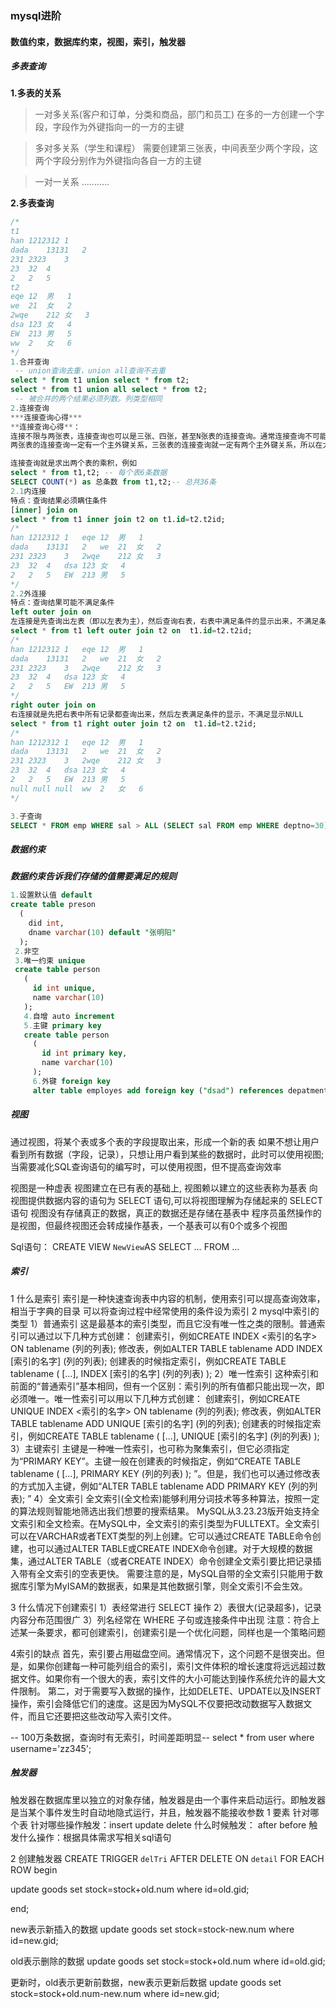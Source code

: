 ### mysql进阶
#### 数值约束，数据库约束，视图，索引，触发器
##### 多表查询
**1.多表的关系**
>一对多关系(客户和订单，分类和商品，部门和员工)
在多的一方创建一个字段，字段作为外键指向一的一方的主键

>多对多关系（学生和课程）
需要创建第三张表，中间表至少两个字段，这两个字段分别作为外键指向各自一方的主键

>一对一关系
...........

**2.多表查询**

~~~ sql
/*
t1
han	1212312	1
dada	13131	2
231	2323	3
23	32	4
2	2	5
t2
eqe	12	男	1
we	21	女	2
2wqe	212	女	3
dsa	123	女	4
EW	213	男	5
ww	2	女	6
*/
1.合并查询
 -- union查询去重，union all查询不去重
select * from t1 union select * from t2;
select * from t1 union all select * from t2;
 -- 被合并的两个结果必须列数。列类型相同
2.连接查询
***连接查询心得***
**连接查询心得**：
连接不限与两张表，连接查询也可以是三张、四张，甚至N张表的连接查询。通常连接查询不可能需要整个笛卡尔积，而只是需要其中一部分，那么这时就需要使用条件来去除不需要的记录。这个条件大多数情况下都是使用主外键关系去除。
两张表的连接查询一定有一个主外键关系，三张表的连接查询就一定有两个主外键关系，所以在大家不是很熟悉连接查询时，首先要学会去除无用笛卡尔积，那么就是用主外键关系作为条件来处理。如果两张表的查询，那么至少有一个主外键条件，三张表连接至少有两个主外键条件*。*

连接查询就是求出两个表的乘积，例如
select * from t1,t2; -- 每个表6条数据
SELECT COUNT(*) as 总条数 from t1,t2;-- 总共36条
2.1内连接
特点：查询结果必须瞒住条件
[inner] join on
select * from t1 inner join t2 on t1.id=t2.t2id;
/*
han	1212312	1	eqe	12	男	1
dada	13131	2	we	21	女	2
231	2323	3	2wqe	212	女	3
23	32	4	dsa	123	女	4
2	2	5	EW	213	男	5
*/
2.2外连接
特点：查询结果可能不满足条件
left outer join on
左连接是先查询出左表（即以左表为主），然后查询右表，右表中满足条件的显示出来，不满足条件的显示NULL
select * from t1 left outer join t2 on  t1.id=t2.t2id;
/*
han	1212312	1	eqe	12	男	1
dada	13131	2	we	21	女	2
231	2323	3	2wqe	212	女	3
23	32	4	dsa	123	女	4
2	2	5	EW	213	男	5
*/
right outer join on
右连接就是先把右表中所有记录都查询出来，然后左表满足条件的显示，不满足显示NULL
select * from t1 right outer join t2 on  t1.id=t2.t2id;
/*
han	1212312	1	eqe	12	男	1
dada	13131	2	we	21	女	2
231	2323	3	2wqe	212	女	3
23	32	4	dsa	123	女	4
2	2	5	EW	213	男	5
null null null	ww	2	女	6
*/

3.子查询
SELECT * FROM emp WHERE sal > ALL (SELECT sal FROM emp WHERE deptno=30)
~~~
##### 数据约束
 ***数据约束告诉我们存储的值需要满足的规则***
 ~~~ sql
 1.设置默认值 default
 create table preson
   (
     did int,
     dname varchar(10) default "张明阳"
   );
  2.非空
  3.唯一约束 unique
  create table person
    (
      id int unique,
      name varchar(10)
    );
    4.自增 auto increment
    5.主键 primary key
    create table person
      (
        id int primary key,
        name varchar(10)
      );
      6.外键 foreign key
      alter table employes add foreign key ("dsad") references depatment ('if');


 ~~~
##### 视图
通过视图，将某个表或多个表的字段提取出来，形成一个新的表
如果不想让用户看到所有数据（字段，记录），只想让用户看到某些的数据时，此时可以使用视图;当需要减化SQL查询语句的编写时，可以使用视图，但不提高查询效率

视图是一种虚表
视图建立在已有表的基础上, 视图赖以建立的这些表称为基表
向视图提供数据内容的语句为 SELECT 语句,可以将视图理解为存储起来的 SELECT 语句
视图没有存储真正的数据，真正的数据还是存储在基表中
程序员虽然操作的是视图，但最终视图还会转成操作基表，一个基表可以有0个或多个视图

Sql语句：
CREATE
VIEW `NewView`AS
SELECT
…
FROM
…

##### 索引
1 什么是索引
索引是一种快速查询表中内容的机制，使用索引可以提高查询效率，相当于字典的目录
可以将查询过程中经常使用的条件设为索引
2 mysql中索引的类型
1）普通索引
这是最基本的索引类型，而且它没有唯一性之类的限制。普通索引可以通过以下几种方式创建：
创建索引，例如CREATE INDEX <索引的名字> ON tablename (列的列表);
修改表，例如ALTER TABLE tablename ADD INDEX [索引的名字] (列的列表);
创建表的时候指定索引，例如CREATE TABLE tablename ( [...], INDEX [索引的名字] (列的列表) );
2）唯一性索引
这种索引和前面的“普通索引”基本相同，但有一个区别：索引列的所有值都只能出现一次，即必须唯一。唯一性索引可以用以下几种方式创建：
创建索引，例如CREATE UNIQUE INDEX <索引的名字> ON tablename (列的列表);
修改表，例如ALTER TABLE tablename ADD UNIQUE [索引的名字] (列的列表);
创建表的时候指定索引，例如CREATE TABLE tablename ( [...], UNIQUE [索引的名字] (列的列表) );
3）主键索引
主键是一种唯一性索引，也可称为聚集索引，但它必须指定为“PRIMARY KEY”。主键一般在创建表的时候指定，例如“CREATE TABLE tablename ( [...], PRIMARY KEY (列的列表) ); ”。但是，我们也可以通过修改表的方式加入主键，例如“ALTER TABLE tablename ADD PRIMARY KEY (列的列表); ”
4）全文索引
全文索引(全文检索)能够利用分词技术等多种算法，按照一定的算法规则智能地筛选出我们想要的搜索结果。
MySQL从3.23.23版开始支持全文索引和全文检索。在MySQL中，全文索引的索引类型为FULLTEXT。全文索引可以在VARCHAR或者TEXT类型的列上创建。它可以通过CREATE TABLE命令创建，也可以通过ALTER TABLE或CREATE INDEX命令创建。对于大规模的数据集，通过ALTER TABLE（或者CREATE INDEX）命令创建全文索引要比把记录插入带有全文索引的空表更快。
需要注意的是，MySQL自带的全文索引只能用于数据库引擎为MyISAM的数据表，如果是其他数据引擎，则全文索引不会生效。

3 什么情况下创建索引
1）表经常进行 SELECT 操作
2）表很大(记录超多)，记录内容分布范围很广
3）列名经常在 WHERE 子句或连接条件中出现
注意：符合上述某一条要求，都可创建索引，创建索引是一个优化问题，同样也是一个策略问题

4索引的缺点
首先，索引要占用磁盘空间。通常情况下，这个问题不是很突出。但是，如果你创建每一种可能列组合的索引，索引文件体积的增长速度将远远超过数据文件。如果你有一个很大的表，索引文件的大小可能达到操作系统允许的最大文件限制。
第二，对于需要写入数据的操作，比如DELETE、UPDATE以及INSERT操作，索引会降低它们的速度。这是因为MySQL不仅要把改动数据写入数据文件，而且它还要把这些改动写入索引文件。

-- 100万条数据，查询时有无索引，时间差距明显--
select * from user where username='zz345';

##### 触发器
触发器在数据库里以独立的对象存储，触发器是由一个事件来启动运行。即触发器是当某个事件发生时自动地隐式运行，并且，触发器不能接收参数
1 要素
针对哪个表
针对哪些操作触发：insert update delete
什么时候触发： after before
触发什么操作：根据具体需求写相关sql语句

2 创建触发器
CREATE TRIGGER `delTri`
AFTER DELETE ON `detail`
FOR EACH ROW
begin

update goods set stock=stock+old.num where id=old.gid;

end;

new表示新插入的数据
update goods set stock=stock-new.num where id=new.gid;

old表示删除的数据
update goods set stock=stock+old.num where id=old.gid;

更新时，old表示更新前数据，new表示更新后数据
update goods set stock=stock+old.num-new.num where id=new.gid;
